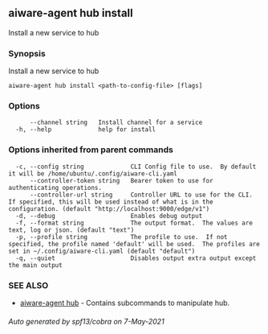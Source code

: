 ## aiware-agent hub install

Install a new service to hub

### Synopsis

Install a new service to hub

```
aiware-agent hub install <path-to-config-file> [flags]
```

### Options

```
      --channel string   Install channel for a service
  -h, --help             help for install
```

### Options inherited from parent commands

```
  -c, --config string             CLI Config file to use.  By default it will be /home/ubuntu/.config/aiware-cli.yaml
      --controller-token string   Bearer token to use for authenticating operations.
      --controller-url string     Controller URL to use for the CLI.  If specified, this will be used instead of what is in the configuration. (default "http://localhost:9000/edge/v1")
  -d, --debug                     Enables debug output
  -f, --format string             The output format.  The values are text, log or json. (default "text")
  -p, --profile string            The profile to use.  If not specified, the profile named 'default' will be used.  The profiles are set in ~/.config/aiware-cli.yaml (default "default")
  -q, --quiet                     Disables output extra output except the main output
```

### SEE ALSO

* [aiware-agent hub](/cli/aiware-agent_hub.md)	 - Contains subcommands to manipulate hub.

###### Auto generated by spf13/cobra on 7-May-2021
